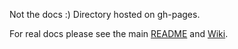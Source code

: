 Not the docs :)
Directory hosted on gh-pages.

For real docs please see the main [README](https://github.com/vladzima/neuronaming-dev/blob/master/README.md) and [Wiki](https://github.com/vladzima/neuronaming-dev/wiki).
